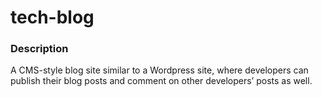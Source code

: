 # tech-blog

### Description

A CMS-style blog site similar to a Wordpress site, where developers can publish their blog posts and comment on other developers’ posts as well.
